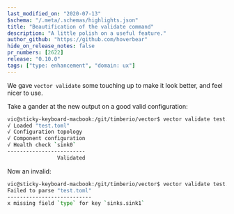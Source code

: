 ```yaml
---
last_modified_on: "2020-07-13"
$schema: "/.meta/.schemas/highlights.json"
title: "Beautification of the validate command"
description: "A little polish on a useful feature."
author_github: "https://github.com/hoverbear"
hide_on_release_notes: false
pr_numbers: [2622]
release: "0.10.0"
tags: ["type: enhancement", "domain: ux"]
---
```


We gave `vector validate` some touching up to make it look better, and feel nicer to use.

Take a gander at the new output on a good valid configuration:

```bash
vic@sticky-keyboard-macbook:/git/timberio/vector$ vector validate test.toml
√ Loaded "test.toml"
√ Configuration topology
√ Component configuration
√ Health check `sink0`
-------------------------
                Validated
```

Now an invalid:

```bash
vic@sticky-keyboard-macbook:/git/timberio/vector$ vector validate test.toml
Failed to parse "test.toml"
---------------------------
x missing field `type` for key `sinks.sink1`
```


